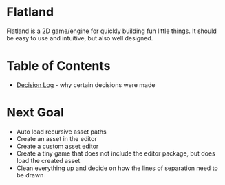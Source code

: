# Flatland
Flatland is a 2D game/engine for quickly building fun little things.
It should be easy to use and intuitive, but also well designed.

# Table of Contents
* [Decision Log](decisions.md) - why certain decisions were made

# Next Goal
- Auto load recursive asset paths
- Create an asset in the editor
- Create a custom asset editor
- Create a tiny game that does not include the editor package, but does load the created asset
- Clean everything up and decide on how the lines of separation need to be drawn